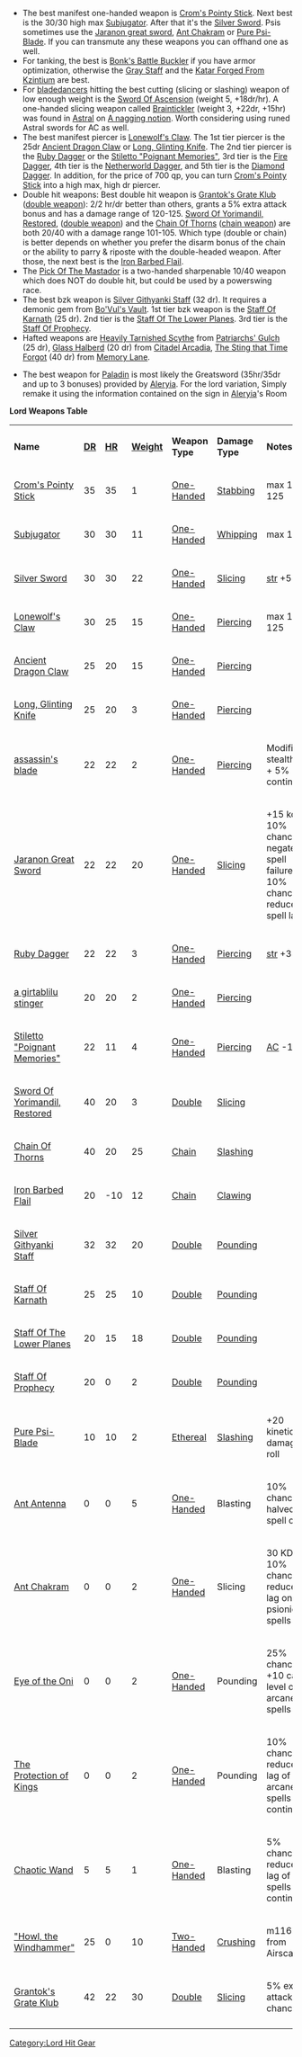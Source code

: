 -   The best manifest one-handed weapon is [Crom's Pointy
    Stick](Crom's_Pointy_Stick "wikilink"). Next best is the 30/30 high
    max [Subjugator](Subjugator "wikilink"). After that it's the [Silver
    Sword](Silver_Sword "wikilink"). Psis sometimes use the [Jaranon
    great sword](A_Jaranon_great_sword_(Lord) "wikilink"), [Ant
    Chakram](Ant_Chakram "wikilink") or [Pure
    Psi-Blade](Pure_Psi-Blade "wikilink"). If you can transmute any
    these weapons you can offhand one as well.
-   For tanking, the best is [Bonk's Battle
    Buckler](Bonk's_Battle_Buckler "wikilink") if you have armor
    optimization, otherwise the [Gray Staff](Gray_Staff "wikilink") and
    the [Katar Forged From
    Kzintium](Katar_Forged_From_Kzintium "wikilink") are best.
-   For [bladedancers](:Category:Bladedancers "wikilink") hitting the
    best cutting (slicing or slashing) weapon of low enough weight is
    the [Sword Of Ascension](Sword_Of_Ascension "wikilink") (weight 5,
    +18dr/hr). A one-handed slicing weapon called
    [Braintickler](Braintickler "wikilink") (weight 3, +22dr, +15hr) was
    found in [Astral](Astral "wikilink") on [A nagging
    notion](A_nagging_notion "wikilink"). Worth considering using runed
    Astral swords for AC as well.
-   The best manifest piercer is [Lonewolf's
    Claw](Lonewolf's_Claw "wikilink"). The 1st tier piercer is the 25dr
    [Ancient Dragon Claw](Ancient_Dragon_Claw "wikilink") or [Long,
    Glinting Knife](Long,_Glinting_Knife "wikilink"). The 2nd tier
    piercer is the [Ruby Dagger](Ruby_Dagger "wikilink") or the
    [Stiletto "Poignant
    Memories"](Stiletto_"Poignant_Memories" "wikilink"), 3rd tier is the
    [Fire Dagger](Fire_Dagger "wikilink"), 4th tier is the [Netherworld
    Dagger](Netherworld_Dagger "wikilink"), and 5th tier is the [Diamond
    Dagger](Diamond_Dagger "wikilink"). In addition, for the price of
    700 qp, you can turn [Crom's Pointy
    Stick](Crom's_Pointy_Stick "wikilink") into a high max, high dr
    piercer.
-   Double hit weapons: Best double hit weapon is [Grantok's Grate
    Klub](Grantok's_Grate_Klub "wikilink") ([double
    weapon](:Category:Double_Weapons "wikilink")): 2/2 hr/dr better than
    others, grants a 5% extra attack bonus and has a damage range of
    120-125. [Sword Of Yorimandil,
    Restored](Sword_Of_Yorimandil,_Restored "wikilink"), ([double
    weapon](:Category:Double_Weapons "wikilink")) and the [Chain Of
    Thorns](Chain_Of_Thorns "wikilink") ([chain
    weapon](:Category:Chain_Weapons "wikilink")) are both 20/40 with a
    damage range 101-105. Which type (double or chain) is better depends
    on whether you prefer the disarm bonus of the chain or the ability
    to parry & riposte with the double-headed weapon. After those, the
    next best is the [Iron Barbed Flail](Iron_Barbed_Flail "wikilink").
-   The [Pick Of The Mastador](Pick_Of_The_Mastador "wikilink") is a
    two-handed sharpenable 10/40 weapon which does NOT do double hit,
    but could be used by a powerswing race.
-   The best bzk weapon is [Silver Githyanki
    Staff](Silver_Staff_(Weapon) "wikilink") (32 dr). It requires a
    demonic gem from [ Bo'Vul's
    Vault](:Category:_Bo'Vul's_Vault "wikilink"). 1st tier bzk weapon is
    the [Staff Of Karnath](Staff_Of_Karnath "wikilink") (25 dr). 2nd
    tier is the [Staff Of The Lower
    Planes](Staff_Of_The_Lower_Planes "wikilink"). 3rd tier is the
    [Staff Of Prophecy](Staff_Of_Prophecy "wikilink").
-   Hafted weapons are [Heavily Tarnished
    Scythe](Heavily_Tarnished_Scythe "wikilink") from [ Patriarchs'
    Gulch](:Category:_Patriarchs'_Gulch "wikilink") (25 dr), [Glass
    Halberd](Glass_Halberd "wikilink") (20 dr) from [ Citadel
    Arcadia](:Category:_Citadel_Arcadia "wikilink"), [The Sting that
    Time Forgot](The_Sting_that_Time_Forgot "wikilink") (40 dr) from [
    Memory Lane](:Category:_Memory_Lane "wikilink").

<!-- -->

-   The best weapon for [Paladin](:Category:_Paladins "wikilink") is
    most likely the Greatsword (35hr/35dr and up to 3 bonuses) provided
    by [Aleryia](Aleryia "wikilink"). For the lord variation, Simply
    remake it using the information contained on the sign in
    [Aleryia](Aleryia "wikilink")'s Room

**Lord Weapons Table**

<table>
<tbody>
<tr class="odd">
<td><p><strong>Name</strong></p></td>
<td><p><strong><a href="Damage_Roll"
title="wikilink">DR</a></strong></p></td>
<td><p><strong><a href="Hit_Roll"
title="wikilink">HR</a></strong></p></td>
<td><p><strong><a href="Object_Weight"
title="wikilink">Weight</a></strong></p></td>
<td><p><strong>Weapon Type</strong></p></td>
<td><p><strong>Damage Type</strong></p></td>
<td><p><strong>Notes</strong></p></td>
</tr>
<tr class="even">
<td><p><a href="Crom&#39;s_Pointy_Stick" title="wikilink">Crom's Pointy
Stick</a></p></td>
<td><p>35</p></td>
<td><p>35</p></td>
<td><p>1</p></td>
<td><p><a href=":Category:Standard_One-Handed_Weapons"
title="wikilink">One-Handed</a></p></td>
<td><p><a href=":Category:Melee_Weapons_That_Stab"
title="wikilink">Stabbing</a></p></td>
<td><p>max 121 - 125</p></td>
</tr>
<tr class="odd">
<td><p><a href="Subjugator" title="wikilink">Subjugator</a></p></td>
<td><p>30</p></td>
<td><p>30</p></td>
<td><p>11</p></td>
<td><p><a href=":Category:Standard_One-Handed_Weapons"
title="wikilink">One-Handed</a></p></td>
<td><p><a href=":Category:Melee_Weapons_That_Whip"
title="wikilink">Whipping</a></p></td>
<td><p>max 110</p></td>
</tr>
<tr class="even">
<td><p><a href="Silver_Sword" title="wikilink">Silver Sword</a></p></td>
<td><p>30</p></td>
<td><p>30</p></td>
<td><p>22</p></td>
<td><p><a href=":Category:Standard_One-Handed_Weapons"
title="wikilink">One-Handed</a></p></td>
<td><p><a href=":Category:Melee_Weapons_That_Slice"
title="wikilink">Slicing</a></p></td>
<td><p><a href="Strength" title="wikilink">str</a> +5</p></td>
</tr>
<tr class="odd">
<td><p><a href="Lonewolf&#39;s_Claw" title="wikilink">Lonewolf's
Claw</a></p></td>
<td><p>30</p></td>
<td><p>25</p></td>
<td><p>15</p></td>
<td><p><a href=":Category:Standard_One-Handed_Weapons"
title="wikilink">One-Handed</a></p></td>
<td><p><a href=":Category:Melee_Weapons_That_Pierce"
title="wikilink">Piercing</a></p></td>
<td><p>max 121-125</p></td>
</tr>
<tr class="even">
<td><p><a href="Ancient_Dragon_Claw" title="wikilink">Ancient Dragon
Claw</a></p></td>
<td><p>25</p></td>
<td><p>20</p></td>
<td><p>15</p></td>
<td><p><a href=":Category:Standard_One-Handed_Weapons"
title="wikilink">One-Handed</a></p></td>
<td><p><a href=":Category:Melee_Weapons_That_Pierce"
title="wikilink">Piercing</a></p></td>
<td></td>
</tr>
<tr class="odd">
<td><p><a href="Long,_Glinting_Knife" title="wikilink">Long, Glinting
Knife</a></p></td>
<td><p>25</p></td>
<td><p>20</p></td>
<td><p>3</p></td>
<td><p><a href=":Category:Standard_One-Handed_Weapons"
title="wikilink">One-Handed</a></p></td>
<td><p><a href=":Category:Melee_Weapons_That_Pierce"
title="wikilink">Piercing</a></p></td>
<td></td>
</tr>
<tr class="even">
<td><p><a href="assassin&#39;s_blade_(Lord)" title="wikilink">assassin's
blade</a></p></td>
<td><p>22</p></td>
<td><p>22</p></td>
<td><p>2</p></td>
<td><p><a href=":Category:Standard_One-Handed_Weapons"
title="wikilink">One-Handed</a></p></td>
<td><p><a href=":Category:Melee_Weapons_That_Pierce"
title="wikilink">Piercing</a></p></td>
<td><p>Modifies stealth by + 5% continuous</p></td>
</tr>
<tr class="odd">
<td><p><a href="A_Jaranon_great_sword_(Lord)" title="wikilink">Jaranon
Great Sword</a></p></td>
<td><p>22</p></td>
<td><p>22</p></td>
<td><p>20</p></td>
<td><p><a href=":Category:Standard_One-Handed_Weapons"
title="wikilink">One-Handed</a></p></td>
<td><p><a href=":Category:Melee_Weapons_That_Slice"
title="wikilink">Slicing</a></p></td>
<td><p>+15 kdr, 10% chance to negate psi spell failure<br />
10% chance to reduce psi spell lag.</p></td>
</tr>
<tr class="even">
<td><p><a href="Ruby_Dagger" title="wikilink">Ruby Dagger</a></p></td>
<td><p>22</p></td>
<td><p>22</p></td>
<td><p>3</p></td>
<td><p><a href=":Category:Standard_One-Handed_Weapons"
title="wikilink">One-Handed</a></p></td>
<td><p><a href=":Category:Melee_Weapons_That_Pierce"
title="wikilink">Piercing</a></p></td>
<td><p><a href="Strength" title="wikilink">str</a> +3</p></td>
</tr>
<tr class="odd">
<td><p><a href="a_girtablilu_stinger" title="wikilink">a girtablilu
stinger</a></p></td>
<td><p>20</p></td>
<td><p>20</p></td>
<td><p>2</p></td>
<td><p><a href=":Category:Standard_One-Handed_Weapons"
title="wikilink">One-Handed</a></p></td>
<td><p><a href=":Category:Melee_Weapons_That_Pierce"
title="wikilink">Piercing</a></p></td>
<td></td>
</tr>
<tr class="even">
<td><p><a href="Stiletto_&quot;Poignant_Memories&quot;"
title="wikilink">Stiletto "Poignant Memories"</a></p></td>
<td><p>22</p></td>
<td><p>11</p></td>
<td><p>4</p></td>
<td><p><a href=":Category:Standard_One-Handed_Weapons"
title="wikilink">One-Handed</a></p></td>
<td><p><a href=":Category:Melee_Weapons_That_Pierce"
title="wikilink">Piercing</a></p></td>
<td><p><a href="Armor_Class" title="wikilink">AC</a> -18</p></td>
</tr>
<tr class="odd">
<td><p><a href="Sword_Of_Yorimandil,_Restored" title="wikilink">Sword Of
Yorimandil, Restored</a></p></td>
<td><p>40</p></td>
<td><p>20</p></td>
<td><p>3</p></td>
<td><p><a href=":Category:Double_Weapons"
title="wikilink">Double</a></p></td>
<td><p><a href=":Category:Melee_Weapons_That_Slice"
title="wikilink">Slicing</a></p></td>
<td></td>
</tr>
<tr class="even">
<td><p><a href="Chain_Of_Thorns" title="wikilink">Chain Of
Thorns</a></p></td>
<td><p>40</p></td>
<td><p>20</p></td>
<td><p>25</p></td>
<td><p><a href=":Category:Chain_Weapons"
title="wikilink">Chain</a></p></td>
<td><p><a href=":Category:Melee_Weapons_That_Slash"
title="wikilink">Slashing</a></p></td>
<td></td>
</tr>
<tr class="odd">
<td><p><a href="Iron_Barbed_Flail" title="wikilink">Iron Barbed
Flail</a></p></td>
<td><p>20</p></td>
<td><p>-10</p></td>
<td><p>12</p></td>
<td><p><a href=":Category:Chain_Weapons"
title="wikilink">Chain</a></p></td>
<td><p><a href=":Category:Melee_Weapons_That_Claw"
title="wikilink">Clawing</a></p></td>
<td></td>
</tr>
<tr class="even">
<td><p><a href="Silver_Staff_(Weapon)" title="wikilink">Silver Githyanki
Staff</a></p></td>
<td><p>32</p></td>
<td><p>32</p></td>
<td><p>20</p></td>
<td><p><a href=":Category:Double_Weapons"
title="wikilink">Double</a></p></td>
<td><p><a href=":Category:Melee_Weapons_That_Pound"
title="wikilink">Pounding</a></p></td>
<td></td>
</tr>
<tr class="odd">
<td><p><a href="Staff_Of_Karnath" title="wikilink">Staff Of
Karnath</a></p></td>
<td><p>25</p></td>
<td><p>25</p></td>
<td><p>10</p></td>
<td><p><a href=":Category:Double_Weapons"
title="wikilink">Double</a></p></td>
<td><p><a href=":Category:Melee_Weapons_That_Pound"
title="wikilink">Pounding</a></p></td>
<td></td>
</tr>
<tr class="even">
<td><p><a href="Staff_Of_The_Lower_Planes" title="wikilink">Staff Of The
Lower Planes</a></p></td>
<td><p>20</p></td>
<td><p>15</p></td>
<td><p>18</p></td>
<td><p><a href=":Category:Double_Weapons"
title="wikilink">Double</a></p></td>
<td><p><a href=":Category:Melee_Weapons_That_Pound"
title="wikilink">Pounding</a></p></td>
<td></td>
</tr>
<tr class="odd">
<td><p><a href="Staff_Of_Prophecy" title="wikilink">Staff Of
Prophecy</a></p></td>
<td><p>20</p></td>
<td><p>0</p></td>
<td><p>2</p></td>
<td><p><a href=":Category:Double_Weapons"
title="wikilink">Double</a></p></td>
<td><p><a href=":Category:Melee_Weapons_That_Pound"
title="wikilink">Pounding</a></p></td>
<td></td>
</tr>
<tr class="even">
<td><p><a href="Pure_Psi-Blade" title="wikilink">Pure
Psi-Blade</a></p></td>
<td><p>10</p></td>
<td><p>10</p></td>
<td><p>2</p></td>
<td><p><a href=":Category:Ethereal_Weapons"
title="wikilink">Ethereal</a></p></td>
<td><p><a href=":Category:Melee_Weapons_That_Slash"
title="wikilink">Slashing</a></p></td>
<td><p>+20 kinetic damage roll</p></td>
</tr>
<tr class="odd">
<td><p><a href="Ant_Antenna" title="wikilink">Ant Antenna</a></p></td>
<td><p>0</p></td>
<td><p>0</p></td>
<td><p>5</p></td>
<td><p><a href=":Category:Standard_One-Handed_Weapons"
title="wikilink">One-Handed</a></p></td>
<td><p>Blasting</p></td>
<td><p>10% chance of halved spell cost</p></td>
</tr>
<tr class="even">
<td><p><a href="Ant_Chakram" title="wikilink">Ant Chakram</a></p></td>
<td><p>0</p></td>
<td><p>0</p></td>
<td><p>2</p></td>
<td><p><a href=":Category:Standard_One-Handed_Weapons"
title="wikilink">One-Handed</a></p></td>
<td><p>Slicing</p></td>
<td><p>30 KDR, 10% chance of reduced lag on psionic spells</p></td>
</tr>
<tr class="odd">
<td><p><a href="Eye_Of_The_Oni" title="wikilink">Eye of the
Oni</a></p></td>
<td><p>0</p></td>
<td><p>0</p></td>
<td><p>2</p></td>
<td><p><a href=":Category:Standard_One-Handed_Weapons"
title="wikilink">One-Handed</a></p></td>
<td><p>Pounding</p></td>
<td><p>25% chance of +10 caster level of arcane spells</p></td>
</tr>
<tr class="even">
<td><p><a href="Protection_Of_Kings" title="wikilink">The Protection of
Kings</a></p></td>
<td><p>0</p></td>
<td><p>0</p></td>
<td><p>2</p></td>
<td><p><a href=":Category:Standard_One-Handed_Weapons"
title="wikilink">One-Handed</a></p></td>
<td><p>Pounding</p></td>
<td><p>10% chance of reduced lag of arcane spells continuous</p></td>
</tr>
<tr class="odd">
<td><p><a href="Chaotic_Wand" title="wikilink">Chaotic Wand</a></p></td>
<td><p>5</p></td>
<td><p>5</p></td>
<td><p>1</p></td>
<td><p><a href=":Category:Standard_One-Handed_Weapons"
title="wikilink">One-Handed</a></p></td>
<td><p>Blasting</p></td>
<td><p>5% chance of reduced lag of all spells continuous</p></td>
</tr>
<tr class="even">
<td><p><a href="&quot;Howl,_the_Windhammer&quot;"
title="wikilink">"Howl, the Windhammer"</a></p></td>
<td><p>25</p></td>
<td><p>0</p></td>
<td><p>10</p></td>
<td><p><a href=":Category:Standard_Two-Handed_Weapons"
title="wikilink">Two-Handed</a></p></td>
<td><p><a href=":Category:Melee_Weapons_That_Crush"
title="wikilink">Crushing</a></p></td>
<td><p>m116 from Airscape</p></td>
</tr>
<tr class="odd">
<td><p><a href="Grantok&#39;s_Grate_Klub" title="wikilink">Grantok's
Grate Klub</a></p></td>
<td><p>42</p></td>
<td><p>22</p></td>
<td><p>30</p></td>
<td><p><a href=":Category:Double_Weapons"
title="wikilink">Double</a></p></td>
<td><p><a href=":Category:Melee_Weapons_That_Slice"
title="wikilink">Slicing</a></p></td>
<td><p>5% extra attack chance</p></td>
</tr>
<tr class="even">
<td></td>
<td></td>
<td></td>
<td></td>
<td></td>
<td></td>
<td></td>
</tr>
</tbody>
</table>

[Category:Lord Hit Gear](Category:Lord_Hit_Gear "wikilink")
